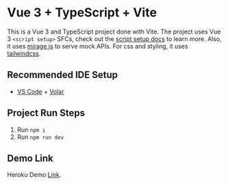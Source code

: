 # Vue 3 + TypeScript + Vite

This is a Vue 3 and TypeScript project done with Vite. The project uses Vue 3 `<script setup>` SFCs, check out the [script setup docs](https://v3.vuejs.org/api/sfc-script-setup.html#sfc-script-setup) to learn more. Also, it uses [mirage js](https://miragejs.com/) to serve mock APIs. For css and styling, it uses [tailwindcss](https://tailwindcss.com/).

## Recommended IDE Setup

-   [VS Code](https://code.visualstudio.com/) + [Volar](https://marketplace.visualstudio.com/items?itemName=Vue.volar)

## Project Run Steps

1. Run `npm i`
2. Run `npm run dev`

## Demo Link

Heroku Demo [Link](https://data-guard-challenge-sandipon.herokuapp.com/).
